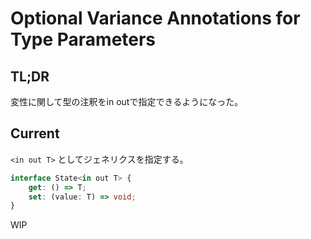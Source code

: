 # Optional Variance Annotations for Type Parameters

## TL;DR

変性に関して型の注釈をin outで指定できるようになった。

## Current

`<in out T>` としてジェネリクスを指定する。

```typescript
interface State<in out T> {
    get: () => T;
    set: (value: T) => void;
}
```

WIP
